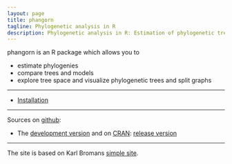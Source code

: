 ```yaml
---
layout: page
title: phangorn
tagline: Phylogenetic analysis in R
description: Phylogenetic analysis in R: Estimation of phylogenetic trees and networks using Maximum Likelihood, Maximum Parsimony, distance methods and Hadamard conjugation.
---
```


phangorn is an R package which allows you to    

- estimate phylogenies
- compare trees and models
- explore tree space and visualize phylogenetic trees and split graphs 

---

- [Installation](pages/Installation.html)


---


Sources on [github](https://github.com):
- The [development version](https://github.com/KlausVigo/phangorn)
and on [CRAN](https://cran.r-project.org/): 
[release version](http://cran.r-project.org/package=phangorn)

---

The site is based on Karl Bromans [simple site](http://github.com/kbroman/simple_site).
